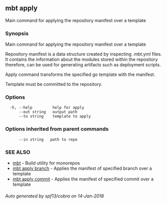 ## mbt apply

Main command for applying the repository manifest over a template

### Synopsis


Main command for applying the repository manifest over a template 

Repository manifest is a data structure created by inspecting .mbt.yml files.
It contains the information about the modules stored within the repository therefore,
can be used for generating artifacts such as deployment scripts.

Apply command transforms the specified go template with the manifest. 

Template must be committed to the repository.
	

### Options

```
  -h, --help         help for apply
      --out string   output path
      --to string    template to apply
```

### Options inherited from parent commands

```
      --in string   path to repo
```

### SEE ALSO
* [mbt](mbt.md)	 - Build utility for monorepos
* [mbt apply branch](mbt_apply_branch.md)	 - Applies the manifest of specified branch over a template
* [mbt apply commit](mbt_apply_commit.md)	 - Applies the manifest of specified commit over a template

###### Auto generated by spf13/cobra on 14-Jan-2018
